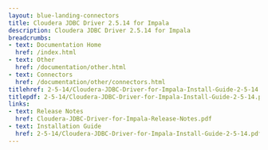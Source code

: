```yaml
---
layout: blue-landing-connectors
title: Cloudera JDBC Driver 2.5.14 for Impala
description: Cloudera JDBC Driver 2.5.14 for Impala
breadcrumbs:
- text: Documentation Home
  href: /index.html
- text: Other
  href: /documentation/other.html
- text: Connectors
  href: /documentation/other/connectors.html
titlehref: 2-5-14/Cloudera-JDBC-Driver-for-Impala-Install-Guide-2-5-14.pdf
titlepdf: 2-5-14/Cloudera-JDBC-Driver-for-Impala-Install-Guide-2-5-14.pdf
links:
- text: Release Notes
  href: Cloudera-JDBC-Driver-for-Impala-Release-Notes.pdf
- text: Installation Guide
  href: 2-5-14/Cloudera-JDBC-Driver-for-Impala-Install-Guide-2-5-14.pdf
---
```

